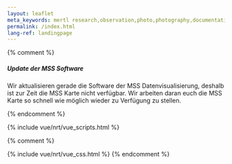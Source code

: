 ```yaml
---
layout: leaflet
meta_keywords: mertl research,observation,photo,photography,documentation,city,urban,skateboard,architecture,geoscience,anthropocene
permalink: /index.html
lang-ref: landingpage
---
```

<div id="app" class="cell auto">
    <mss-display></mss-display>
</div>

{% comment %}
<div class="callout alert large">
  <h5>Update der MSS Software</h5>
  <p>Wir aktualisieren gerade die Software der MSS Datenvisualisierung, deshalb
ist zur Zeit die MSS Karte nicht verfügbar. Wir arbeiten daran euch die MSS
Karte so schnell wie möglich wieder zu Verfügung zu stellen.</p>
</div>
{% endcomment %}

<!-- The javascript scource has to be included after the app content. -->
{% include vue/nrt/vue_scripts.html %}

{% comment %}
<!-- The CSS styles are loaded in the header of the leaflet.html template. -->
{% include vue/nrt/vue_css.html %}
{% endcomment %}

